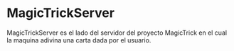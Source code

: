 # MagicTrickServer
MagicTrickServer es el lado del servidor del proyecto MagicTrick en el cual la maquina adivina una carta dada por el usuario.
